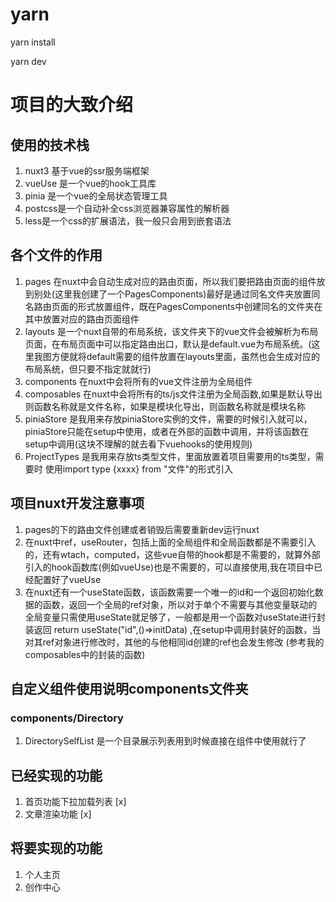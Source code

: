 

# yarn
yarn install

yarn dev

# 项目的大致介绍
## 使用的技术栈
1. nuxt3 基于vue的ssr服务端框架
2. vueUse 是一个vue的hook工具库
3. pinia 是一个vue的全局状态管理工具
4. postcss是一个自动补全css浏览器兼容属性的解析器
5. less是一个css的扩展语法，我一般只会用到嵌套语法

## 各个文件的作用
1. pages 在nuxt中会自动生成对应的路由页面，所以我们要把路由页面的组件放到别处(这里我创建了一个PagesComponents)最好是通过同名文件夹放置同名路由页面的形式放置组件，既在PagesComponents中创建同名的文件夹在其中放置对应的路由页面组件
2. layouts 是一个nuxt自带的布局系统，该文件夹下的vue文件会被解析为布局页面，在布局页面中可以指定路由出口，默认是default.vue为布局系统。(这里我图方便就将default需要的组件放置在layouts里面，虽然也会生成对应的布局系统，但只要不指定就就行)
3. components 在nuxt中会将所有的vue文件注册为全局组件
4. composables 在nuxt中会将所有的ts/js文件注册为全局函数,如果是默认导出则函数名称就是文件名称，如果是模块化导出，则函数名称就是模块名称
5. piniaStore 是我用来存放piniaStore实例的文件，需要的时候引入就可以，piniaStore只能在setup中使用，或者在外部的函数中调用，并将该函数在setup中调用(这块不理解的就去看下vuehooks的使用规则)
6. ProjectTypes 是我用来存放ts类型文件，里面放置着项目需要用的ts类型，需要时 使用import type {xxxx} from "文件"的形式引入

## 项目nuxt开发注意事项
1. pages的下的路由文件创建或者销毁后需要重新dev运行nuxt
2. 在nuxt中ref，useRouter，包括上面的全局组件和全局函数都是不需要引入的，还有wtach，computed，这些vue自带的hook都是不需要的，就算外部引入的hook函数库(例如vueUse)也是不需要的，可以直接使用,我在项目中已经配置好了vueUse
3. 在nuxt还有一个useState函数，该函数需要一个唯一的id和一个返回初始化数据的函数，返回一个全局的ref对象，所以对于单个不需要与其他变量联动的全局变量只需使用useState就足够了，一般都是用一个函数对useState进行封装返回 return useState("id",()=>initData) ,在setup中调用封装好的函数，当对其ref对象进行修改时，其他的与他相同id创建的ref也会发生修改
(参考我的composables中的封装的函数)

## 自定义组件使用说明components文件夹
### components/Directory
1. DirectorySelfList 是一个目录展示列表用到时候直接在组件中使用就行了



## 已经实现的功能
1. 首页功能下拉加载列表 [x]
2. 文章渲染功能 [x]
## 将要实现的功能
1. 个人主页
2. 创作中心
